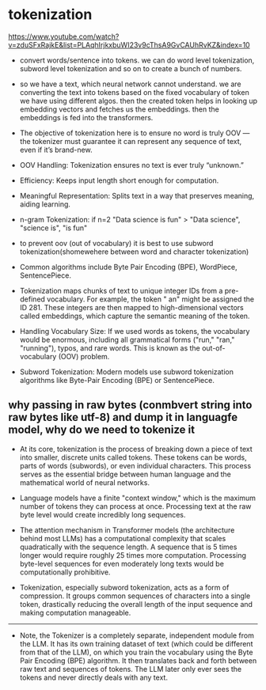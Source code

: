 # tokenization
https://www.youtube.com/watch?v=zduSFxRajkE&list=PLAqhIrjkxbuWI23v9cThsA9GvCAUhRvKZ&index=10

- convert words/sentence into tokens. we can do word level tokenization, subword level tokenization and so on to create a bunch of numbers.
- so we have a text, which neural network cannot understand. we are converting the text into tokens based on the fixed vocabulary of token we have using different algos. then the created token helps in looking up embedding vectors and fetches us the embeddings. then the embeddings is fed into the transformers.
- The objective of tokenization here is to ensure no word is truly OOV — the tokenizer must guarantee it can represent any sequence of text, even if it’s brand-new.

- OOV Handling: Tokenization ensures no text is ever truly “unknown.”

- Efficiency: Keeps input length short enough for computation.

- Meaningful Representation: Splits text in a way that preserves meaning, aiding learning.

- n-gram Tokenization: if n=2 "Data science is fun" > "Data science", "science is", "is fun"

- to prevent oov (out of vocabulary) it is best to use subword tokenization(shomewehere between word and character tokenization)

- Common algorithms include Byte Pair Encoding (BPE), WordPiece, SentencePiece.

- Tokenization maps chunks of text to unique integer IDs from a pre-defined vocabulary. For example, the token " an" might be assigned the ID 281. These integers are then mapped to high-dimensional vectors called embeddings, which capture the semantic meaning of the token.

- Handling Vocabulary Size: If we used words as tokens, the vocabulary would be enormous, including all grammatical forms ("run," "ran," "running"), typos, and rare words. This is known as the out-of-vocabulary (OOV) problem.

- Subword Tokenization: Modern models use subword tokenization algorithms like Byte-Pair Encoding (BPE) or SentencePiece. 

## why passing in raw bytes (conmbvert string into raw bytes like utf-8) and dump it in languagfe model, why do we need to tokenize it
- At its core, tokenization is the process of breaking down a piece of text into smaller, discrete units called tokens. These tokens can be words, parts of words (subwords), or even individual characters. This process serves as the essential bridge between human language and the mathematical world of neural networks.

- Language models have a finite "context window," which is the maximum number of tokens they can process at once. Processing text at the raw byte level would create incredibly long sequences.
- The attention mechanism in Transformer models (the architecture behind most LLMs) has a computational complexity that scales quadratically with the sequence length. A sequence that is 5 times longer would require roughly 25 times more computation. Processing byte-level sequences for even moderately long texts would be computationally prohibitive.
- Tokenization, especially subword tokenization, acts as a form of compression. It groups common sequences of characters into a single token, drastically reducing the overall length of the input sequence and making computation manageable.
---

- Note, the Tokenizer is a completely separate, independent module from the LLM. It has its own training dataset of text (which could be different from that of the LLM), on which you train the vocabulary using the Byte Pair Encoding (BPE) algorithm. It then translates back and forth between raw text and sequences of tokens. The LLM later only ever sees the tokens and never directly deals with any text.
